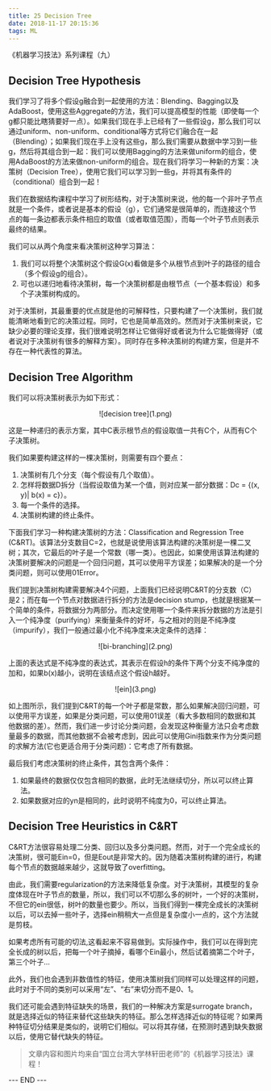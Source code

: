 ```yaml
---
title: 25 Decision Tree
date: 2018-11-17 20:15:36
tags: ML
---
```


《机器学习技法》系列课程（九）

<!-- more -->

## Decision Tree Hypothesis
我们学习了将多个假设g融合到一起使用的方法：Blending、Bagging以及AdaBoost，使用这些Aggregate的方法，我们可以提高模型的性能（即使每一个g都只能比瞎猜要好一点）。如果我们现在手上已经有了一些假设g，那么我们可以通过uniform、non-uniform、conditional等方式将它们融合在一起（Blending）；如果我们现在手上没有这些g，那么我们需要从数据中学习到一些g，然后将其组合到一起：我们可以使用Bagging的方法来做uniform的组合，使用AdaBoost的方法来做non-uniform的组合。现在我们将学习一种新的方案：决策树（Decision Tree），使用它我们可以学习到一些g，并将其有条件的（conditional）组合到一起！

我们在数据结构课程中学习了树形结构，对于决策树来说，他的每一个非叶子节点就是一个条件，或者说是基本的假设（g），它们通常是很简单的，而连接这个节点的每一条边都表示条件相应的取值（或者取值范围），而每一个叶子节点则表示最终的结果。

我们可以从两个角度来看决策树这种学习算法：

1. 我们可以将整个决策树这个假设G(x)看做是多个从根节点到叶子的路径的组合（多个假设g的组合）。
2. 可也以递归地看待决策树，每一个决策树都是由根节点（一个基本假设）和多个子决策树构成的。

对于决策树，其最重要的优点就是他的可解释性，只要构建了一个决策树，我们就能清晰地看到它的决策过程。同时，它也是简单高效的。然而对于决策树来说，它缺少必要的理论支撑，我们很难说明怎样让它做得好或者说为什么它能做得好（或者说对于决策树有很多的解释方案）。同时存在多种决策树的构建方案，但是并不存在一种代表性的算法。

## Decision Tree Algorithm

我们可以将决策树表示为如下形式：

<div align=center> ![decision tree](1.png) </div>

这是一种递归的表示方案，其中C表示根节点的假设取值一共有C个，从而有C个子决策树。

我们如果要构建这样的一棵决策树，则需要有四个要点：

1. 决策树有几个分支（每个假设有几个取值）。
2. 怎样将数据D拆分（当假设取值为某一个值，则对应某一部分数据：Dc = {(x, y)| b(x) = c}）。
3. 每一个条件的选择。
4. 决策树构建的终止条件。

下面我们学习一种构建决策树的方法：Classification and Regression Tree (C&RT)。该算法分支数目C=2，也就是说使用该算法构建的决策树是一棵二叉树；其次，它最后的叶子是一个常数（哪一类）。也因此，如果使用该算法构建的决策树要解决的问题是一个回归问题，其可以使用平方误差；如果解决的是一个分类问题，则可以使用01Error。

我们提到决策树构建需要解决4个问题，上面我们已经说明C&RT的分支数（C）是2；而在每一个节点对数据进行拆分的方法是decision stump，也就是根据某一个简单的条件，将数据分为两部分。而决定使用哪一个条件来拆分数据的方法是引入一个纯净度（purifying）来衡量条件的好坏，与之相对的则是不纯净度（impurify），我们一般通过最小化不纯净度来决定条件的选择：

<div align=center> ![bi-branching](2.png) </div>

上面的表达式是不纯净度的表达式，其表示在假设h的条件下两个分支不纯净度的加和，如果b(x)越小，说明在该结点这个假设h越好。

<div align=center> ![ein](3.png) </div>

如上图所示，我们提到C&RT的每一个叶子都是常数，那么如果解决回归问题，可以使用平方误差，如果是分类问题，可以使用01误差（看大多数相同的数据和其他数据的差）。然而，我们进一步讨论分类问题，会发现这种衡量方法只会考虑数量最多的数据，而其他数据不会被考虑到，因此可以使用Gini指数来作为分类问题的求解方法(它也更适合用于分类问题)：它考虑了所有数据。

最后我们考虑决策树的终止条件，其包含两个条件：

1. 如果最终的数据仅仅包含相同的数据，此时无法继续切分，所以可以终止算法。
2. 如果数据对应的yn是相同的，此时说明不纯度为0，可以终止算法。

## Decision Tree Heuristics in C&RT
C&RT方法很容易处理二分类、回归以及多分类问题。然而，对于一个完全成长的决策树，很可能Ein=0，但是Eout是非常大的。因为随着决策树构建的进行，构建每个节点的数据越来越少，这就导致了overfitting。

由此，我们需要regularization的方法来降低复杂度。对于决策树，其模型的复杂度体现在叶子节点的数量，所以，我们可以不切那么多的树叶，一个好的决策树，不但它的ein很低，树叶的数量也要少。所以，当我们得到一棵完全成长的决策树以后，可以去掉一些叶子，选择ein稍稍大一点但是复杂度小一点的，这个方法就是剪枝。

如果考虑所有可能的切法,这看起来不容易做到。实际操作中，我们可以在得到完全长成的树以后，把每一个叶子摘掉，看哪个Ein最小，然后试着摘第二个叶子，第三个叶子...

此外，我们也会遇到非数值性的特征，使用决策树我们同样可以处理这样的问题，此时对于不同的类别可以采用“左”、“右”来切分而不是0、1。

我们还可能会遇到特征缺失的场景，我们的一种解决方案是surrogate branch，就是选择近似的特征来替代这些缺失的特征。那么怎样选择近似的特征呢？如果两种特征切分结果是类似的，说明它们相似。可以将其存储，在预测时遇到缺失数据以后，使用它替代缺失的特征。



> 文章内容和图片均来自“国立台湾大学林轩田老师”的《机器学习技法》课程！

--- END --- 
